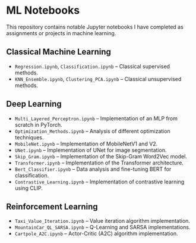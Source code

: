 # ML Notebooks

This repository contains notable Jupyter notebooks I have completed as assignments or projects in machine learning.

## Classical Machine Learning
- `Regression.ipynb`,  `Classification.ipynb` – Classical supervised methods.
- `KNN_Ensemble.ipynb`, `Clustering_PCA.ipynb` – Classical unsupervised methods.

## Deep Learning
- `Multi_Layered_Perceptron.ipynb` – Implementation of an MLP from scratch in PyTorch.
- `Optimization_Methods.ipynb` – Analysis of different optimization techniques.
- `MobileNet.ipynb` – Implementation of MobileNetV1 and V2.
- `UNet.ipynb` – Implementation of UNet for image segmentation.
- `Skip_Gram.ipynb` – Implementation of the Skip-Gram Word2Vec model.
- `Transformer.ipynb` – Implementation of the Transformer architecture.
- `Bert_Classifier.ipynb` – Data analysis and fine-tuning BERT for classification.
- `Contrastive_Learning.ipynb` – Implementation of contrastive learning using CLIP.

## Reinforcement Learning
- `Taxi_Value_Iteration.ipynb` – Value iteration algorithm implementation.
- `MountainCar_QL_SARSA.ipynb` – Q-Learning and SARSA implementations.
- `Cartpole_A2C.ipynb` – Actor-Critic (A2C) algorithm implementation.
